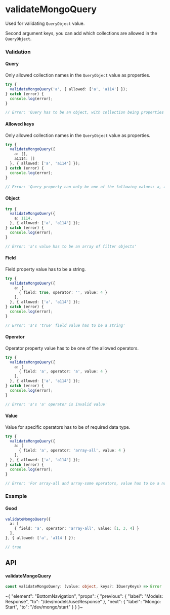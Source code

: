 
# validateMongoQuery

Used for validating `QueryObject` value.

Second argument keys, you can add which collections are allowed in the `QueryObject`.

### Validation

#### Query

Only allowed collection names in the `QueryObject` value as properties.

```ts
try {
  validateMongoQuery('a', { allowed: ['a', 'a114'] });
} catch (error) {
  console.log(error);
}

// Error: 'Query has to be an object, with collection being properties'
```

#### Allowed keys

Only allowed collection names in the `QueryObject` value as properties.

```ts
try {
  validateMongoQuery({
    a: [],
    a1114: []
  }, { allowed: ['a', 'a114'] });
} catch (error) {
  console.log(error);
}

// Error: 'Query property can only be one of the following values: a, a114'
```

#### Object

```ts
try {
  validateMongoQuery({
    a: 1114,
  }, { allowed: ['a', 'a114'] });
} catch (error) {
  console.log(error);
}

// Error: 'a's value has to be an array of filter objects'
```

#### Field

Field property value has to be a string.

```ts
try {
  validateMongoQuery({
    a: [
      { field: true, operator: '', value: 4 }
    ],
  }, { allowed: ['a', 'a114'] });
} catch (error) {
  console.log(error);
}

// Error: 'a's 'true' field value has to be a string'
```

#### Operator

Operator property value has to be one of the allowed operators.

```ts
try {
  validateMongoQuery({
    a: [
      { field: 'a', operator: 'a', value: 4 }
    ],
  }, { allowed: ['a', 'a114'] });
} catch (error) {
  console.log(error);
}

// Error: 'a's 'a' operator is invalid value'
```

#### Value

Value for specific operators has to be of required data type.

```ts
try {
  validateMongoQuery({
    a: [
      { field: 'a', operator: 'array-all', value: 4 }
    ],
  }, { allowed: ['a', 'a114'] });
} catch (error) {
  console.log(error);
}

// Error: 'For array-all and array-some operators, value has to be a non-empty array of values'
```

### Example

#### Good

```ts
validateMongoQuery({
  a: [
    { field: 'a', operator: 'array-all', value: [1, 3, 4] }
  ],
}, { allowed: ['a', 'a114'] });

// true
```

## API

#### validateMongoQuery

```ts
const validateMongoQuery: (value: object, keys?: IQueryKeys) => Error | boolean;
```


~{
  "element": "BottomNavigation",
  "props": {
    "previous": {
      "label": "Models: Response",
      "to": "/dev/models/use/Response"
    },
    "next": {
      "label": "Mongo: Start",
      "to": "/dev/mongo/start"
    }
  }
}~
